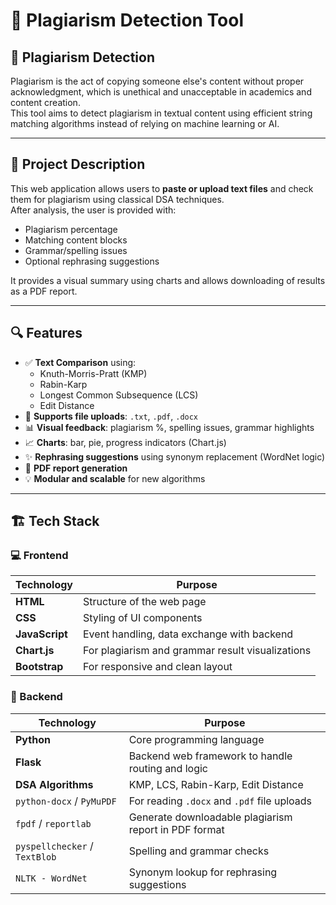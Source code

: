 # 🧠 Plagiarism Detection Tool

## 📘 Plagiarism Detection

Plagiarism is the act of copying someone else's content without proper acknowledgment, which is unethical and unacceptable in academics and content creation.  
This tool aims to detect plagiarism in textual content using efficient string matching algorithms instead of relying on machine learning or AI.

---

## 🎯 Project Description

This web application allows users to **paste or upload text files** and check them for plagiarism using classical DSA techniques.  
After analysis, the user is provided with:
- Plagiarism percentage
- Matching content blocks
- Grammar/spelling issues
- Optional rephrasing suggestions

It provides a visual summary using charts and allows downloading of results as a PDF report.

---

## 🔍 Features

- ✅ **Text Comparison** using:
  - Knuth-Morris-Pratt (KMP)
  - Rabin-Karp
  - Longest Common Subsequence (LCS)
  - Edit Distance
- 📄 **Supports file uploads**: `.txt`, `.pdf`, `.docx`
- 📊 **Visual feedback**: plagiarism %, spelling issues, grammar highlights
- 📈 **Charts**: bar, pie, progress indicators (Chart.js)
- ✨ **Rephrasing suggestions** using synonym replacement (WordNet logic)
- 🧾 **PDF report generation**
- 💡 **Modular and scalable** for new algorithms

---

## 🏗️ Tech Stack

### 💻 Frontend
| Technology | Purpose |
|------------|---------|
| **HTML** | Structure of the web page |
| **CSS** | Styling of UI components |
| **JavaScript** | Event handling, data exchange with backend |
| **Chart.js** | For plagiarism and grammar result visualizations |
| **Bootstrap** | For responsive and clean layout |

### 🧠 Backend
| Technology | Purpose |
|------------|---------|
| **Python** | Core programming language |
| **Flask** | Backend web framework to handle routing and logic |
| **DSA Algorithms** | KMP, LCS, Rabin-Karp, Edit Distance |
| `python-docx` / `PyMuPDF` | For reading `.docx` and `.pdf` file uploads |
| `fpdf` / `reportlab` | Generate downloadable plagiarism report in PDF format |
| `pyspellchecker` / `TextBlob` | Spelling and grammar checks |
| `NLTK - WordNet` | Synonym lookup for rephrasing suggestions |


